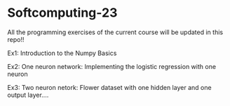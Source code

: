 # Softcomputing-23
All the programming exercises of the current course will be updated in this repo!!

Ex1: Introduction to the Numpy Basics

Ex2: One neuron network: Implementing the logistic regression with one neuron

Ex3: Two neuron netork: Flower dataset with one hidden layer and one output layer....

